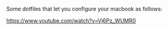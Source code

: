 Some dotfiles that let you configure your macbook as follows:

https://www.youtube.com/watch?v=Vj6Pz_WUMR0
